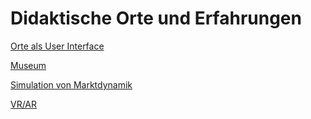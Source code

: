 # Didaktische Orte und Erfahrungen

[Orte als User Interface](Didaktische%20Orte%20und%20Erfahrungen%20bd59ea55e1d44420805daeab94e53a0d/Orte%20als%20User%20Interface%20158ce437480746d7ad1199f599ec52bb.md)

[Museum](Didaktische%20Orte%20und%20Erfahrungen%20bd59ea55e1d44420805daeab94e53a0d/Museum%20f4d70e4f519a44b0a08c9a98f3e9d6a3.md)

[Simulation von Marktdynamik](Didaktische%20Orte%20und%20Erfahrungen%20bd59ea55e1d44420805daeab94e53a0d/Simulation%20von%20Marktdynamik%209eb87379ac834a02b8e1f280d430faea.md)

[VR/AR](Didaktische%20Orte%20und%20Erfahrungen%20bd59ea55e1d44420805daeab94e53a0d/VR%20AR%20312e9e7c1afc4fba8664d1dd2ab62520.md)
